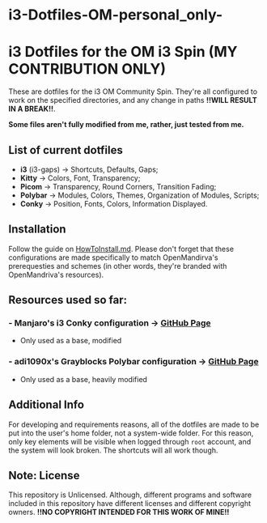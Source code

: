 # i3-Dotfiles-OM-personal_only-
# i3 Dotfiles for the OM i3 Spin (MY CONTRIBUTION ONLY)

These are dotfiles for the i3 OM Community Spin. They're all configured to work on the specified directories, and any change in paths **!!WILL RESULT IN A BREAK!!**.

**Some files aren't fully modified from me, rather, just tested from me.**

## List of current dotfiles
- **i3** (i3-gaps) -> Shortcuts, Defaults, Gaps;
- **Kitty** -> Colors, Font, Transparency;
- **Picom** -> Transparency, Round Corners, Transition Fading;
- **Polybar** -> Modules, Colors, Themes, Organization of Modules, Scripts;
- **Conky** -> Position, Fonts, Colors, Information Displayed.

## Installation
Follow the guide on [HowToInstall.md](https://github.com/klejdiLOL/i3-Dotfiles-OM-personal_only-/blob/main/HowToInstall.md). Please don't forget that these configurations are made specifically to match OpenMandirva's prerequesties and schemes (in other words, they're branded with OpenMandriva's resources).

## Resources used so far:
### - Manjaro's i3 Conky configuration -> [GitHub Page](https://github.com/oberon-manjaro/conkies/blob/master/config_i3/conky_maia)
- Only used as a base, modified
### - adi1090x's Grayblocks Polybar configuration -> [GitHub Page](https://github.com/adi1090x/polybar-themes?tab=readme-ov-file#grayblocks)
- Only used as a base, heavily modified

## Additional Info
For developing and requirements reasons, all of the dotfiles are made to be put into the user's home folder, not a system-wide folder. For this reason, only key elements will be visible when logged through ``root`` account, and the system will look broken. The shortcuts will all work though.

## Note: License
This repository is Unlicensed. Although, different programs and software included in this repository have different licenses and different copyright owners. **!!NO COPYRIGHT INTENDED FOR THIS WORK OF MINE!!**
